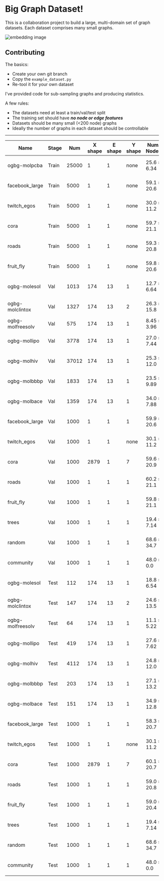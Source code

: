 # Big Graph Dataset!

This is a collaboration project to build a large, multi-domain set of graph datasets.
Each dataset comprises many small graphs.

![embedding image](https://github.com/neutralpronoun/big-graph-dataset/blob/main/outputs/embedding.png)

## Contributing

The basics:
 - Create your own git branch
 - Copy the `example_dataset.py`
 - Re-tool it for your own dataset

 I've provided code for sub-sampling graphs and producing statistics.

 A few rules:
 - The datasets need at least a train/val/test split
 - The training set should have _**no node or edge features**_
 - Datasets should be many small (<200 node) graphs
 - Ideally the number of graphs in each dataset should be controllable

--- 

| Name  |  Stage  |  Num  |  X shape  |  E shape  |  Y shape  |  Num. Nodes  |  Num. Edges  |  Diameter  |  Clustering |
| - | - | - | - | - | - | - | - | - | - |
| ogbg-molpcba | Train | 25000 | 1 | 1 | none | 25.6 ± 6.34| 27.6 ± 7.06| 13.5 ± 3.29| 0.00112 ± 0.011 |
| facebook_large | Train | 5000 | 1 | 1 | none | 59.1 ± 20.6| 200.0 ± 161.0| 10.2 ± 6.4| 0.427 ± 0.131 |
| twitch_egos | Train | 5000 | 1 | 1 | none | 30.0 ± 11.2| 88.4 ± 71.6| 2.0 ± 0.0| 0.55 ± 0.15 |
| cora | Train | 5000 | 1 | 1 | none | 59.7 ± 21.1| 120.0 ± 57.3| 10.2 ± 4.74| 0.322 ± 0.0829 |
| roads | Train | 5000 | 1 | 1 | none | 59.3 ± 20.8| 73.8 ± 28.1| 16.4 ± 6.11| 0.0558 ± 0.0427 |
| fruit_fly | Train | 5000 | 1 | 1 | none | 59.8 ± 20.6| 147.0 ± 103.0| 8.77 ± 3.43| 0.236 ± 0.0868 |
| ogbg-molesol | Val | 1013 | 174 | 13 | 1 | 12.7 ± 6.64| 12.9 ± 7.62| 6.81 ± 3.3| 0.000354 ± 0.00418 |
| ogbg-molclintox | Val | 1327 | 174 | 13 | 2 | 26.3 ± 15.8| 28.0 ± 17.1| 12.4 ± 6.09| 0.00259 ± 0.0191 |
| ogbg-molfreesolv | Val | 575 | 174 | 13 | 1 | 8.45 ± 3.96| 8.0 ± 4.48| 5.01 ± 2.08| 0.0 ± 0.0 |
| ogbg-mollipo | Val | 3778 | 174 | 13 | 1 | 27.0 ± 7.44| 29.4 ± 8.22| 13.8 ± 4.03| 0.00366 ± 0.017 |
| ogbg-molhiv | Val | 37012 | 174 | 13 | 1 | 25.3 ± 12.0| 27.3 ± 13.1| 12.0 ± 5.15| 0.00158 ± 0.0156 |
| ogbg-molbbbp | Val | 1833 | 174 | 13 | 1 | 23.5 ± 9.89| 25.4 ± 11.0| 11.2 ± 4.03| 0.00285 ± 0.0278 |
| ogbg-molbace | Val | 1359 | 174 | 13 | 1 | 34.0 ± 7.88| 36.8 ± 8.12| 15.2 ± 3.14| 0.00664 ± 0.0203 |
| facebook_large | Val | 1000 | 1 | 1 | 1 | 59.9 ± 20.6| 211.0 ± 171.0| 10.1 ± 6.48| 0.436 ± 0.136 |
| twitch_egos | Val | 1000 | 1 | 1 | none | 30.1 ± 11.2| 89.7 ± 71.0| 2.0 ± 0.0| 0.554 ± 0.146 |
| cora | Val | 1000 | 2879 | 1 | 7 | 59.6 ± 20.9| 122.0 ± 58.8| 9.84 ± 4.59| 0.326 ± 0.0863 |
| roads | Val | 1000 | 1 | 1 | 1 | 60.2 ± 21.1| 75.2 ± 29.0| 16.5 ± 5.96| 0.0557 ± 0.0415 |
| fruit_fly | Val | 1000 | 1 | 1 | 1 | 59.8 ± 21.1| 149.0 ± 111.0| 8.87 ± 3.59| 0.235 ± 0.0891 |
| trees | Val | 1000 | 1 | 1 | 1 | 19.4 ± 7.14| 18.4 ± 7.14| 9.96 ± 3.19| 0.0 ± 0.0 |
| random | Val | 1000 | 1 | 1 | 1 | 68.6 ± 34.7| 504.0 ± 484.0| 3.87 ± 1.41| 0.168 ± 0.083 |
| community | Val | 1000 | 1 | 1 | 1 | 48.0 ± 0.0| 322.0 ± 25.7| 3.0 ± 0.0316| 0.409 ± 0.0269 |
| ogbg-molesol | Test | 112 | 174 | 13 | 1 | 18.8 ± 6.54| 20.5 ± 7.28| 8.88 ± 3.23| 0.0125 ± 0.0645 |
| ogbg-molclintox | Test | 147 | 174 | 13 | 2 | 24.6 ± 13.5| 26.7 ± 14.3| 12.0 ± 5.15| 0.00798 ± 0.055 |
| ogbg-molfreesolv | Test | 64 | 174 | 13 | 1 | 11.1 ± 5.22| 11.8 ± 5.87| 5.27 ± 2.34| 0.0298 ± 0.138 |
| ogbg-mollipo | Test | 419 | 174 | 13 | 1 | 27.6 ± 7.62| 30.3 ± 8.38| 14.0 ± 4.1| 0.00662 ± 0.0231 |
| ogbg-molhiv | Test | 4112 | 174 | 13 | 1 | 24.8 ± 12.0| 27.4 ± 13.1| 11.5 ± 5.37| 0.00561 ± 0.0349 |
| ogbg-molbbbp | Test | 203 | 174 | 13 | 1 | 27.1 ± 13.2| 29.6 ± 14.2| 12.7 ± 5.04| 0.00509 ± 0.0463 |
| ogbg-molbace | Test | 151 | 174 | 13 | 1 | 34.9 ± 12.8| 37.6 ± 13.1| 15.7 ± 4.99| 0.00509 ± 0.0186 |
| facebook_large | Test | 1000 | 1 | 1 | 1 | 58.3 ± 20.7| 206.0 ± 178.0| 10.1 ± 6.05| 0.428 ± 0.133 |
| twitch_egos | Test | 1000 | 1 | 1 | none | 30.1 ± 11.2| 89.7 ± 71.0| 2.0 ± 0.0| 0.554 ± 0.146 |
| cora | Test | 1000 | 2879 | 1 | 7 | 60.1 ± 20.7| 120.0 ± 54.6| 10.1 ± 4.71| 0.324 ± 0.0823 |
| roads | Test | 1000 | 1 | 1 | 1 | 59.0 ± 20.8| 73.4 ± 28.1| 16.4 ± 6.06| 0.0556 ± 0.0431 |
| fruit_fly | Test | 1000 | 1 | 1 | 1 | 59.0 ± 20.4| 141.0 ± 88.8| 8.82 ± 3.54| 0.24 ± 0.0848 |
| trees | Test | 1000 | 1 | 1 | 1 | 19.4 ± 7.14| 18.4 ± 7.14| 9.96 ± 3.19| 0.0 ± 0.0 |
| random | Test | 1000 | 1 | 1 | 1 | 68.6 ± 34.7| 505.0 ± 485.0| 3.87 ± 1.36| 0.172 ± 0.085 |
| community | Test | 1000 | 1 | 1 | 1 | 48.0 ± 0.0| 322.0 ± 25.7| 3.0 ± 0.0316| 0.409 ± 0.0269 |